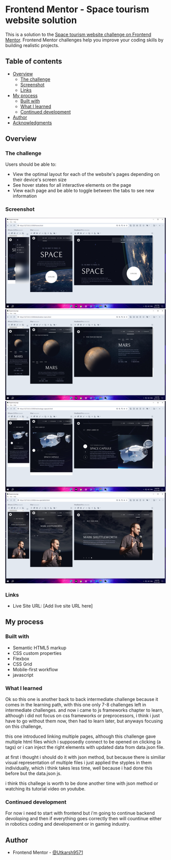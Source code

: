 # Frontend Mentor - Space tourism website solution

This is a solution to the [Space tourism website challenge on Frontend Mentor](https://www.frontendmentor.io/challenges/space-tourism-multipage-website-gRWj1URZ3). Frontend Mentor challenges help you improve your coding skills by building realistic projects. 

## Table of contents

- [Overview](#overview)
  - [The challenge](#the-challenge)
  - [Screenshot](#screenshot)
  - [Links](#links)
- [My process](#my-process)
  - [Built with](#built-with)
  - [What I learned](#what-i-learned)
  - [Continued development](#continued-development)
- [Author](#author)
- [Acknowledgments](#acknowledgments)

## Overview

### The challenge

Users should be able to:

- View the optimal layout for each of the website's pages depending on their device's screen size
- See hover states for all interactive elements on the page
- View each page and be able to toggle between the tabs to see new information

### Screenshot

![](./assets/Screenshot%20(397).png)
![](./assets/Screenshot%20(398).png)
![](./assets/Screenshot%20(399).png)
![](./assets/Screenshot%20(400).png)

### Links

- Live Site URL: [Add live site URL here]

## My process

### Built with

- Semantic HTML5 markup
- CSS custom properties
- Flexbox
- CSS Grid
- Mobile-first workflow
- javascript

### What I learned

Ok so this one is another back to back intermediate challenge because it comes in the learning path, with this one only 7-8 challenges left in intermediate challenges. and now i came to js frameworks chapter to learn, although i did not focus on css frameworks or preprocessors, i think i just have to go without them now, then had to learn later, but anyways focusing on this challenge,

this one introduced linking multiple pages, although this challenge gave multiple html files which i supposedly connect to be opened on clicking (a tags) or i can inject the right elements with updated data from data.json file. 

at first i thought i should do it with json method, but because there is similiar visual representation of multiple files i just applied the styples in them individually, which i think takes less time, well because i had done this before but the data.json js.

i think this challege is worth to be done another time with json method or watching its tutorial video on youtube.

### Continued development

For now i need to start with frontend but i'm going to continue backend devoloping and then if everything goes correctly then will countinue either in robotics coding and developement or in gaming industry.

## Author

- Frontend Mentor - [@Utkarsh9571](https://www.frontendmentor.io/profile/Utkarsh9571)
